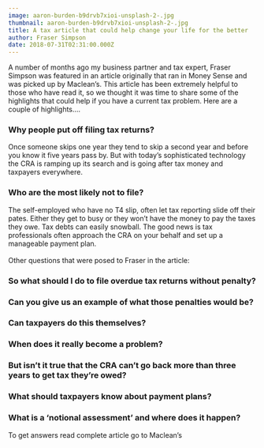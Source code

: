 ```yaml
---
image: aaron-burden-b9drvb7xioi-unsplash-2-.jpg
thumbnail: aaron-burden-b9drvb7xioi-unsplash-2-.jpg
title: A tax article that could help change your life for the better
author: Fraser Simpson
date: 2018-07-31T02:31:00.000Z
---
```

A number of months ago my business partner and tax expert, Fraser Simpson was featured in an article originally that ran in Money Sense and was picked up by Maclean’s. This article has been extremely helpful to those who have read it, so we thought it was time to share some of the highlights that could help if you have a current tax problem. Here are a couple of highlights….

### Why people put off filing tax returns?

Once someone skips one year they tend to skip a second year and before you know it five years pass by. But with today’s sophisticated technology the CRA is ramping up its search and is going after tax money and taxpayers everywhere.

### Who are the most likely not to file?

The self-employed who have no T4 slip, often let tax reporting slide off their pates. Either they get to busy or they won’t have the money to pay the taxes they owe. Tax debts can easily snowball. The good news is tax professionals often approach the CRA on your behalf and set up a manageable payment plan.\
\
Other questions that were posed to Fraser in the article:

### So what should I do to file overdue tax returns without penalty?

### Can you give us an example of what those penalties would be?

### Can taxpayers do this themselves?

### When does it really become a problem?

### But isn’t it true that the CRA can’t go back more than three years to get tax they’re owed?

### What should taxpayers know about payment plans?

### What is a ‘notional assessment’ and where does it happen?

To get answers read complete article go to Maclean’s